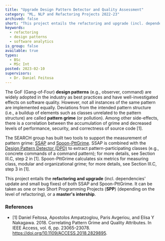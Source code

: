 ```yaml
---
title: "Upgrade Design Pattern Detector and Quality Assessment"
category: "ML, NLP and Refactoring Projects 2022-23"
archived: false
short: "This project entails the refactoring and upgrade (incl. dependencies' update and small bug fixes) of both SSAP and Spoon-PttGrime."
keywords:
  - refactoring
  - design patterns
  - software analytics
is_group: false
available: true
types:
  - BSc
  - MSc Int
posted: 2023-02-10
supervisors:
  - Dr. Daniel Feitosa
---
```


The GoF (Gang-of-Four) **design patterns** (e.g., observer, command) are widely adopted in the industry as best practices and have well-investigated effects on software quality. However, not all instances of the same pattern are implemented equally. Deviations from the intended pattern structure (i.e., a buildup of elements such as classes unrelated to the pattern structure) are called **pattern grime** (or pollution). Among other side-effects, there is a correlation between the accumulation of grime and decreased levels of performance, security, and correctness of source code [1].

The SEARCH group has built two tools to support the measurement of pattern grime: [SSAP](https://github.com/search-rug/ssap) and [Spoon-PttGrime](https://github.com/search-rug/spoon-pttgrime). SSAP is combined with the [Design Pattern Detector (DPD)](https://users.encs.concordia.ca/~nikolaos/pattern_detection.html) to extract pattern-participating classes (e.g., concrete commands of a command pattern); for more details, see Section III.C, step 2 in [1]. Spoon-PttGrime calculates six metrics for measuring class, modular and organizational grime; for more details, see Section III.C, step 3 in [1].

This project entails the **refactoring and upgrade** (incl. dependencies' update and small bug fixes) of both SSAP and Spoon-PttGrime. It can be taken as one or two Short Programming Projects (**SPP**) (depending on the level of refactoring), or a **master's intership**.

### References

- [1] Daniel Feitosa, Apostolos Ampatzoglou, Paris Avgeriou, and Elisa Y Nakagawa. 2018. Correlating Pattern Grime and Quality Attributes. In IEEE Access, vol. 6, pp. 23065-23078. <https://doi.org/10.1109/ACCESS.2018.2829895>.

